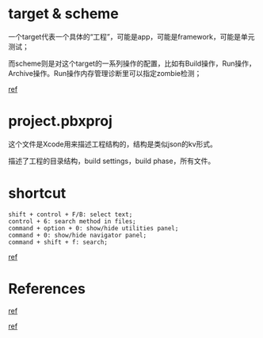 
# target & scheme

一个target代表一个具体的“工程”，可能是app，可能是framework，可能是单元测试；

而scheme则是对这个target的一系列操作的配置，比如有Build操作，Run操作，Archive操作。Run操作内存管理诊断里可以指定zombie检测；

[ref](https://stackoverflow.com/questions/20637435/xcode-what-is-a-target-and-scheme-in-plain-language)

# project.pbxproj

这个文件是Xcode用来描述工程结构的，结构是类似json的kv形式。

描述了工程的目录结构，build settings，build phase，所有文件。

# shortcut

```
shift + control + F/B: select text;
control + 6: search method in files;
command + option + 0: show/hide utilities panel;
command + 0: show/hide navigator panel;
command + shift + f: search;
```

[ref](https://supereasyapps.com/blog/2014/9/15/14-xcode-time-saving-shortcuts-memorize-and-improve-your-productivity)

# References

[ref](http://www.monobjc.net/xcode-project-file-format.html)

[ref](http://yulingtianxia.com/blog/2016/09/28/Let-s-Talk-About-project-pbxproj/)
